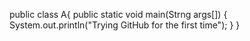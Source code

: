 public class A{
  public static void main(Strng args[])
  {
    System.out.println("Trying GitHub for the first time");
  }
}
